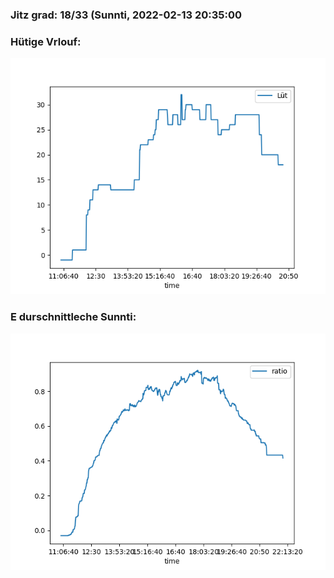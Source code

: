 ### Jitz grad: 18/33 (Sunnti, 2022-02-13 20:35:00

### Hütige Vrlouf:
![Graph](Today.png)

### E durschnittleche Sunnti:
![Graph](Sunnti.png)
